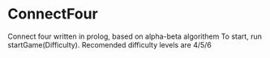 # ConnectFour
Connect four written in prolog, based on alpha-beta algorithem
To start, run startGame(Difficulty).
Recomended difficulty levels are 4/5/6
